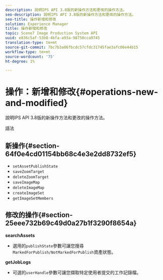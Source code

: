 ```yaml
---
description: 說明IPS API 3.8版的新操作方法和更改的操作方法。
seo-description: 說明IPS API 3.8版的新操作方法和更改的操作方法。
seo-title: 操作新增和修改
solution: Experience Manager
title: 操作新增和修改
topic: Scene7 Image Production System API
uuid: e836c5af-53b8-4bfa-a93a-98750cca9745
translation-type: tm+mt
source-git-commit: 7bc7b3a86fbcdc57cfdc31745fae3afc06e44b15
workflow-type: tm+mt
source-wordcount: '75'
ht-degree: 1%

---
```



# 操作：新增和修改{#operations-new-and-modified}

說明IPS API 3.8版的新操作方法和更改的操作方法。

語法

## 新操作{#section-64f0e4cd01154bb68c4e3e2dd8732ef5}

* `setAssetPublishState`
* `saveZoomTarget`
* `deleteZoomTarget`
* `saveImageMap`
* `deleteImageMap`
* `createImageSet`
* `getImageSetMembers`

## 修改的操作{#section-25eee732b69c49d0a27b1f3290f8654a}

**searchAssets**

* 選用的`publishState`參數可讓您搜尋`MarkedForPublish/NotMarkedForPublish`資產狀態。

**getJobLogs**

* 可選的`userHandle`參數可讓您擷取特定使用者提交的工作記錄檔。

